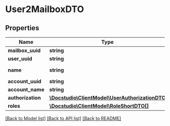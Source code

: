 # User2MailboxDTO

## Properties
Name | Type | Description | Notes
------------ | ------------- | ------------- | -------------
**mailbox_uuid** | **string** |  | [optional] 
**user_uuid** | **string** |  | [optional] 
**name** | **string** | Mailbox name | 
**account_uuid** | **string** |  | [optional] 
**account_name** | **string** |  | [optional] 
**authorization** | [**\Docstudio\ClientModel\UserAuthorizationDTO**](UserAuthorizationDTO.md) |  | [optional] 
**roles** | [**\Docstudio\ClientModel\RoleShortDTO[]**](RoleShortDTO.md) |  | [optional] 

[[Back to Model list]](../../README.md#documentation-for-models) [[Back to API list]](../../README.md#documentation-for-api-endpoints) [[Back to README]](../../README.md)

